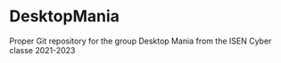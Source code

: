 # DesktopMania
Proper Git repository for the group Desktop Mania from the ISEN Cyber classe 2021-2023
